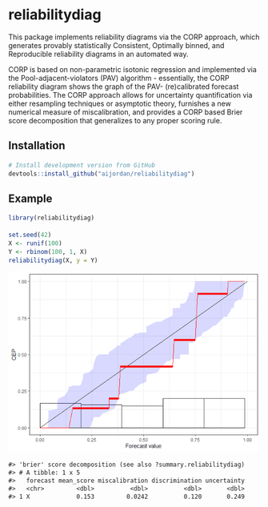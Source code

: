 
# reliabilitydiag

This package implements reliability diagrams via the CORP approach,
which generates provably statistically Consistent, Optimally binned, and
Reproducible reliability diagrams in an automated way.

CORP is based on non-parametric isotonic regression and implemented via
the Pool-adjacent-violators (PAV) algorithm - essentially, the CORP
reliability diagram shows the graph of the PAV- (re)calibrated forecast
probabilities. The CORP approach allows for uncertainty quantification
via either resampling techniques or asymptotic theory, furnishes a new
numerical measure of miscalibration, and provides a CORP based Brier
score decomposition that generalizes to any proper scoring rule.

## Installation

``` r
# Install development version from GitHub
devtools::install_github("aijordan/reliabilitydiag")
```

## Example

``` r
library(reliabilitydiag)

set.seed(42)
X <- runif(100)
Y <- rbinom(100, 1, X)
reliabilitydiag(X, y = Y)
```

![](man/figures/README-example-1.png)<!-- -->

    #> 'brier' score decomposition (see also ?summary.reliabilitydiag)
    #> # A tibble: 1 x 5
    #>   forecast mean_score miscalibration discrimination uncertainty
    #>   <chr>         <dbl>          <dbl>          <dbl>       <dbl>
    #> 1 X             0.153         0.0242          0.120       0.249
